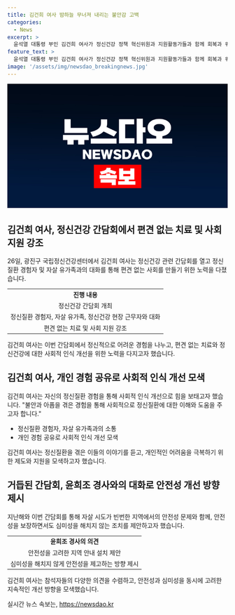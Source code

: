 ```yaml
---
title: 김건희 여사 밤하늘 무너져 내리는 불안감 고백
categories:
  - News
excerpt: >
  윤석열 대통령 부인 김건희 여사가 정신건강 정책 혁신위원과 지원활동가들과 함께 회복과 위로를 위한 대화를 통해 정신질환 경험자와 자살 유가족 등과 이야기를 나누고 격려했다. 김 여사는 자신의 어려움에 대해 이야기하며, 정신질환에 대한 사회적 인식 개선을 바란다고 전했으며, 참석자들은 그녀의 노력에 감사의 뜻을 전했다. 김 여사는 앞으로도 정신건강 증진을 위해 지원 방안을 모색해 나가기를 희망한다고 했다.
feature_text: >
  윤석열 대통령 부인 김건희 여사가 정신건강 정책 혁신위원과 지원활동가들과 함께 회복과 위로를 위한 대화를 통해 정신질환 경험자와 자살 유가족 등과 이야기를 나누고 격려했다. 김 여사는 자신의 어려움에 대해 이야기하며, 정신질환에 대한 사회적 인식 개선을 바란다고 전했으며, 참석자들은 그녀의 노력에 감사의 뜻을 전했다. 김 여사는 앞으로도 정신건강 증진을 위해 지원 방안을 모색해 나가기를 희망한다고 했다.
image: '/assets/img/newsdao_breakingnews.jpg'
---
```


<p><img src="/assets/img/newsdao_breakingnews.jpg" alt="pcversion 속보" /></p>

<h2 data-ke-size="size26">김건희 여사, 정신건강 간담회에서 편견 없는 치료 및 사회 지원 강조</h2>

<p data-ke-size="size16">26일, 광진구 국립정신건강센터에서 김건희 여사는 정신건강 관련 간담회를 열고 정신질환 경험자 및 자살 유가족과의 대화를 통해 편견 없는 사회를 만들기 위한 노력을 다졌습니다.</p>

<table>
  <tr>
    <td style="text-align: center; height: 17px;"><b>진행 내용</b></td>
  </tr>
  <tr>
    <td style="text-align: center; height: 17px;">정신건강 간담회 개최</td>
  </tr>
  <tr>
    <td style="text-align: center; height: 17px;">정신질환 경험자, 자살 유가족, 정신건강 현장 근무자와 대화</td>
  </tr>
  <tr>
    <td style="text-align: center; height: 17px;">편견 없는 치료 및 사회 지원 강조</td>
  </tr>
</table>

<p data-ke-size="size16">김건희 여사는 이번 간담회에서 정신적으로 어려운 경험을 나누고, 편견 없는 치료와 정신건강에 대한 사회적 인식 개선을 위한 노력을 다지고자 했습니다.</p>

<h2 data-ke-size="size26">김건희 여사, 개인 경험 공유로 사회적 인식 개선 모색</h2>

<p data-ke-size="size16">김건희 여사는 자신의 정신질환 경험을 통해 사회적 인식 개선으로 힘을 보태고자 했습니다. "불안과 아픔을 겪은 경험을 통해 사회적으로 정신질환에 대한 이해와 도움을 주고자 합니다."</p>

<ul>
  <li>정신질환 경험자, 자살 유가족과의 소통</li>
  <li>개인 경험 공유로 사회적 인식 개선 모색</li>
</ul>

<p data-ke-size="size16">김건희 여사는 정신질환을 겪은 이들의 이야기를 듣고, 개인적인 어려움을 극복하기 위한 제도와 지원을 모색하고자 했습니다.</p>

<h2 data-ke-size="size26">거듭된 간담회, 윤희조 경사와의 대화로 안전성 개선 방향 제시</h2>

<p data-ke-size="size16">지난해와 이번 간담회를 통해 자살 시도가 빈번한 지역에서의 안전성 문제와 함께, 안전성을 보장하면서도 심미성을 해치지 않는 조치를 제안하고자 했습니다.</p>

<table>
  <tr>
    <td style="text-align: center; height: 17px;"><b>윤희조 경사의 의견</b></td>
  </tr>
  <tr>
    <td style="text-align: center; height: 17px;">안전성을 고려한 지역 안내 설치 제안</td>
  </tr>
  <tr>
    <td style="text-align: center; height: 17px;">심미성을 해치지 않게 안전성을 제고하는 방향 제시</td>
  </tr>
</table>

<p data-ke-size="size16">김건희 여사는 참석자들의 다양한 의견을 수렴하고, 안전성과 심미성을 동시에 고려한 지속적인 개선 방향을 모색했습니다.</p>
실시간 뉴스 속보는, <a href="https://newsdao.kr" rel="dofollow">https://newsdao.kr</a>


